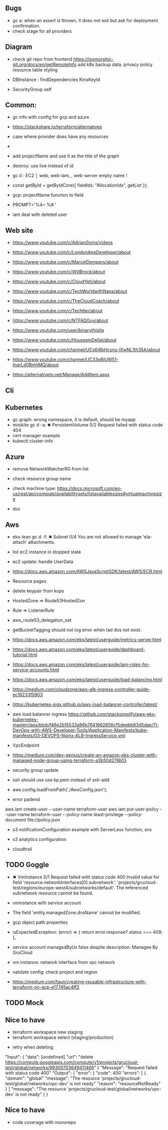 ## Bugs

- gc a: when an assert is thrown, it does not exit but ask for deployment confirmation.
- check stage for all providers

## Diagram

- check git repo from frontend https://isomorphic-git.org/docs/en/getRemoteInfo
  add k8s
  backup data.
  privacy policy
  resource table styling

- DBInstance : findDependencies KmsKeyId
- SecurityGroup self

## Common:

- gc info with config for gcp and azure
- https://stackshare.io/terraform/alternatives
- case where provider does have any resources
-
- add projectName and use it as the title of the graph
- destroy: use live instead of id
- gc d : EC2 │ web, web-iam, , web-server
  empty name !
- const getById = getByIdCore({ fieldIds: "AllocationIds", getList });

- gcp: projectName function to field
- PROMPT='%4~ %# '
- iam deal with deleted user

## Web site

- https://www.youtube.com/c/AdrianGoins/videos
- https://www.youtube.com/c/LondonAppDeveloper/about
- https://www.youtube.com/c/MarcelDempers/about
- https://www.youtube.com/c/WillBrock/about
- https://www.youtube.com/c/CloudYeti/about
- https://www.youtube.com/c/TechWorldwithNana/about
- https://www.youtube.com/c/TheCloudCoach/about
- https://www.youtube.com/c/Techtter/about
- https://www.youtube.com/c/NTFAQGuy/about
- https://www.youtube.com/user/binarythistle
- https://www.youtube.com/c/HoussemDellai/about
- https://www.youtube.com/channel/UCs6i6bHcsnu-lXwNL1th35A/about
- https://www.youtube.com/channel/UC33pBiUW51-InqrLd0BmhMQ/about

- https://alternativeto.net/Manage/AddItem.aspx

## Cli

## Kubernetes

- gc graph: wrong namespace, it is default, should be myapp
- minikite gc d -a: ✖ PersistentVolume 0/2 Request failed with status code 404
- cert-manager example
- kubectl cluster-info

## Azure

- remove NetworkWatcherRG from list
- check resource group name
- check machine type: https://docs.microsoft.com/en-us/rest/api/compute/availabilitysets/listavailablesizes#virtualmachinesize

- doc

## Aws

- eks-lean gc d -f: ✖ Subnet 0/4 You are not allowed to manage 'ela-attach' attachments.

- list ec2 instance in stopped state
- ec2 update: handle UserData

- https://docs.aws.amazon.com/AWSJavaScriptSDK/latest/AWS/ECR.html

- Resource pages
- delete keypair from kops
- HostedZone => Route53HostedZon
- Rule => ListenerRule

- aws_route53_delegation_set

- getBucketTagging should not log error when tad dos not exist.
- https://docs.aws.amazon.com/eks/latest/userguide/metrics-server.html
- https://docs.aws.amazon.com/eks/latest/userguide/dashboard-tutorial.html

- https://docs.aws.amazon.com/eks/latest/userguide/iam-roles-for-service-accounts.html
- https://docs.aws.amazon.com/eks/latest/userguide/load-balancing.html
- https://medium.com/cloudzone/aws-alb-ingress-controller-guide-ec16233f5903
- https://kubernetes-sigs.github.io/aws-load-balancer-controller/latest/
- aws load balancer ingress https://github.com/stacksimplify/aws-eks-kubernetes-masterclass/blob/f46e2b15533a96b7641662656cf5deebb63d5dae/11-DevOps-with-AWS-Developer-Tools/Application-Manifests/kube-manifests/03-DEVOPS-Nginx-ALB-IngressService.yml

- VpcEndpoint
- https://medium.com/dev-genius/create-an-amazon-eks-cluster-with-managed-node-group-using-terraform-a3b50d276b13
- security group update

- ssh should use use kp.pem instead of ssh-add
- aws.config.loadFromPath('./AwsConfig.json');

- error padend

aws iam create-user --user-name terraform-user
aws iam put-user-policy --user-name terraform-user --policy-name least-privilege --policy-document file://policy.json

- s3 notificationConfiguration example with ServerLess function, sns

- s3 analytics configuration

* cloudtrail

## TODO Goggle

- ✖ VmInstance 0/1 Request failed with status code 400 Invalid value for field 'resource.networkInterfaces[0].subnetwork': 'projects/grucloud-test/regions/europe-west4/subnetworks/default'. The referenced subnetwork resource cannot be found.
- vminstance with service account
- The field 'entity.managedZone.dnsName' cannot be modified.
- gcp object path properties

- isExpectedException: (error) => {
  return error.response?.status === 409;
  },
- service account managedByUs false despite description: Managee By GruCloud
- vm instance: network interface from vpc network
- validate config: check project and region

- https://medium.com/faun/creating-reusable-infrastructure-with-terraform-on-gcp-e17745ac4ff2

## TODO Mock

## Nice to have

- terraform workspace new staging
- terraform workspace select (staging/production)

* retry when deleting:

"Input": {
"data": [undefined]
"url": "delete https://compute.googleapis.com/compute/v1/projects/grucloud-test/global/networks/99300703649411466"
}
"Message": "Request failed with status code 400"
"Output": {
"error": {
"code": 400
"errors": [
{
"domain": "global"
"message": "The resource 'projects/grucloud-test/global/networks/vpc-dev' is not ready"
"reason": "resourceNotReady"
}
]
"message": "The resource 'projects/grucloud-test/global/networks/vpc-dev' is not ready"
}
}

## Nice to have

- code coverage with monorepo
